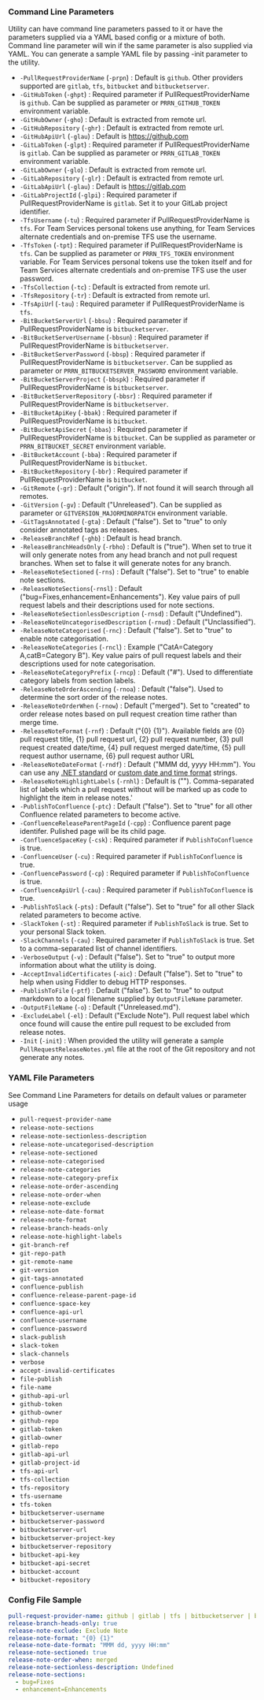 ### Command Line Parameters
Utility can have command line parameters passed to it or have the parameters supplied via a YAML based config or a mixture of both. Command line parameter will win if the same parameter is also supplied via YAML. You can generate a sample YAML file by passing -init parameter to the utility.

- `-PullRequestProviderName` (`-prpn`) : Default is `github`. Other providers supported are `gitlab`, `tfs`, `bitbucket` and `bitbucketserver`.
- `-GitHubToken` (`-ghpt`) : Required parameter if PullRequestProviderName is `github`. Can be supplied as parameter or `PRRN_GITHUB_TOKEN` environment variable.
- `-GitHubOwner` (`-gho`) : Default is extracted from remote url.
- `-GitHubRepository` (`-ghr`) : Default is extracted from remote url.
- `-GitHubApiUrl` (`-glau`) : Default is https://github.com
- `-GitLabToken` (`-glpt`) : Required parameter if PullRequestProviderName is `gitlab`. Can be supplied as parameter or `PRRN_GITLAB_TOKEN` environment variable.
- `-GitLabOwner` (`-glo`) : Default is extracted from remote url.
- `-GitLabRepository` (`-glr`) : Default is extracted from remote url.
- `-GitLabApiUrl` (`-glau`) : Default is https://gitlab.com
- `-GitLabProjectId` (`-glpi`) : Required parameter if PullRequestProviderName is `gitlab`. Set it to your GitLab project identifier.
- `-TfsUsername` (`-tu`) : Required parameter if PullRequestProviderName is `tfs`. For Team Services personal tokens use anything, for Team Services alternate credentials and on-premise TFS use the username.
- `-TfsToken` (`-tpt`) : Required parameter if PullRequestProviderName is `tfs`. Can be supplied as parameter or `PRRN_TFS_TOKEN` environment variable. For Team Services personal tokens use the token itself and for Team Services alternate credentials and on-premise TFS use the user password.
- `-TfsCollection` (`-tc`) : Default is extracted from remote url.
- `-TfsRepository` (`-tr`) : Default is extracted from remote url.
- `-TfsApiUr`l (`-tau`) : Required parameter if PullRequestProviderName is `tfs`.
- `-BitBucketServerUrl` (`-bbsu`) : Required parameter if PullRequestProviderName is `bitbucketserver`.
- `-BitBucketServerUsername` (`-bbsun`) : Required parameter if PullRequestProviderName is `bitbucketserver`.
- `-BitBucketServerPassword` (`-bbsp`) : Required parameter if PullRequestProviderName is `bitbucketserver`. Can be supplied as parameter or `PRRN_BITBUCKETSERVER_PASSWORD` environment variable.
- `-BitBucketServerProject` (`-bbspk`) : Required parameter if PullRequestProviderName is `bitbucketserver`.
- `-BitBucketServerRepository` (`-bbsr`) : Required parameter if PullRequestProviderName is `bitbucketserver`. 
- `-BitBucketApiKey` (`-bbak`) : Required parameter if PullRequestProviderName is `bitbucket`.
- `-BitBucketApiSecret` (`-bbas`) : Required parameter if PullRequestProviderName is `bitbucket`. Can be supplied as parameter or `PRRN_BITBUCKET_SECRET` environment variable.
- `-BitBucketAccount` (`-bba`) : Required parameter if PullRequestProviderName is `bitbucket`.
- `-BitBucketRepository` (`-bbr`) : Required parameter if PullRequestProviderName is `bitbucket`. 
- `-GitRemote` (`-gr`) : Default ("origin"). If not found it will search through all remotes.
- `-GitVersion` (`-gv`) : Default ("Unreleased"). Can be supplied as parameter or `GITVERSION_MAJORMINORPATCH` environment variable.
- `-GitTagsAnnotated` (`-gta`) : Default ("false"). Set to "true" to only consider annotated tags as releases.
- `-ReleaseBranchRef` (`-ghb`) : Default is head branch.
- `-ReleaseBranchHeadsOnly` (`-rbho`) : Default is ("true"). When set to true it will only generate notes from any head branch and not pull request branches. When set to false it will generate notes for any branch.
- `-ReleaseNoteSectioned` (`-rns`) : Default ("false"). Set to "true" to enable note sections.
- `-ReleaseNoteSections`(`-rnsl`) : Default ("bug=Fixes,enhancement=Enhancements"). Key value pairs of pull request labels and their descriptions used for note sections.
- `-ReleaseNoteSectionlessDescription` (`-rnsd`) : Default ("Undefined").
- `-ReleaseNoteUncategorisedDescription` (`-rnud`) : Default ("Unclassified").
- `-ReleaseNoteCategorised` (`-rnc`) : Default ("false"). Set to "true" to enable note categorisation.
- `-ReleaseNoteCategories` (`-rncl`) : Example ("CatA=Category A,catB=Category B"). Key value pairs of pull request labels and their descriptions used for note categorisation.
- `-ReleaseNoteCategoryPrefix` (`-rncp`) : Default ("#"). Used to differentiate category labels from section labels.
- `-ReleaseNoteOrderAscending` (`-rnoa`) : Default ("false"). Used to determine the sort order of the release notes.
- `-ReleaseNoteOrderWhen` (`-rnow`) : Default ("merged"). Set to "created" to order release notes based on pull request creation time rather than merge time.
- `-ReleaseNoteFormat` (`-rnf`) : Default ("{0} {1}"). Available fields are {0} pull request title, {1} pull request url, {2} pull request number, {3} pull request created date/time, {4} pull request merged date/time, {5} pull request author username, {6} pull request author URL
- `-ReleaseNoteDateFormat` (`-rndf`) : Default ("MMM dd, yyyy HH:mm"). You can use any [.NET standard](https://msdn.microsoft.com/en-us/library/az4se3k1(v=vs.110).aspx) or [custom date and time format](https://msdn.microsoft.com/en-us/library/8kb3ddd4(v=vs.110).aspx) strings.
- `-ReleaseNoteHighlightLabels` (`-rnhl`) : Default is (""). Comma-separated list of labels which a pull request without will be marked up as code to highlight the item in release notes.'
- `-PublishToConfluence` (`-ptc`) : Default ("false"). Set to "true" for all other Confluence related parameters to become active.
- `-ConfluenceReleaseParentPageId` (`-cpp`) : Confluence parent page identifer. Pulished page will be its child page.
- `-ConfluenceSpaceKey` (`-csk`) : Required parameter if `PublishToConfluence` is true.
- `-ConfluenceUser` (`-cu`) : Required parameter if `PublishToConfluence` is true.
- `-ConfluencePassword` (`-cp`) : Required parameter if `PublishToConfluence` is true.
- `-ConfluenceApiUrl` (`-cau`) : Required parameter if `PublishToConfluence` is true.
- `-PublishToSlack` (`-pts`) : Default ("false"). Set to "true" for all other Slack related parameters to become active.
- `-SlackToken` (`-st`) : Required parameter if `PublishToSlack` is true. Set to your personal Slack token.
- `-SlackChannels` (`-cau`) : Required parameter if `PublishToSlack` is true. Set to a comma-separated list of channel identifiers.
- `-VerboseOutput` (`-v`) : Default ("false"). Set to "true" to output more information about what the utility is doing.
- `-AcceptInvalidCertificates` (`-aic`) : Default ("false"). Set to "true" to help when using Fiddler to debug HTTP responses.
- `-PublishToFile` (`-ptf`) : Default ("false"). Set to "true" to output markdown to a local filename supplied by `OutputFileName` parameter.
- `-OutputFileName` (`-o`) : Default ("Unreleased.md").
- `-ExcludeLabel` (`-el`) : Default ("Exclude Note"). Pull request label which once found will cause the entire pull request to be excluded from release notes.
- `-Init` (`-init`) : When provided the utility will generate a sample `PullRequestReleaseNotes.yml` file at the root of the Git repository and not generate any notes.

### YAML File Parameters

See Command Line Parameters for details on default values or parameter usage

- `pull-request-provider-name`
- `release-note-sections`
- `release-note-sectionless-description`
- `release-note-uncategorised-description`
- `release-note-sectioned`
- `release-note-categorised`
- `release-note-categories`
- `release-note-category-prefix`
- `release-note-order-ascending`
- `release-note-order-when`
- `release-note-exclude`
- `release-note-date-format`
- `release-note-format`
- `release-branch-heads-only`
- `release-note-highlight-labels`
- `git-branch-ref`
- `git-repo-path`
- `git-remote-name`
- `git-version`
- `git-tags-annotated`
- `confluence-publish`
- `confluence-release-parent-page-id`
- `confluence-space-key`
- `confluence-api-url`
- `confluence-username`
- `confluence-password`
- `slack-publish`
- `slack-token`
- `slack-channels`
- `verbose`
- `accept-invalid-certificates`
- `file-publish`
- `file-name`
- `github-api-url`
- `github-token`
- `github-owner`
- `github-repo`
- `gitlab-token`
- `gitlab-owner`
- `gitlab-repo`
- `gitlab-api-url`
- `gitlab-project-id`
- `tfs-api-url`
- `tfs-collection`
- `tfs-repository`
- `tfs-username`
- `tfs-token`
- `bitbucketserver-username`
- `bitbucketserver-password`
- `bitbucketserver-url`
- `bitbucketserver-project-key`
- `bitbucketserver-repository`
- `bitbucket-api-key`
- `bitbucket-api-secret`
- `bitbucket-account`
- `bitbucket-repository`

### Config File Sample

```yaml
pull-request-provider-name: github | gitlab | tfs | bitbucketserver | bitbucket
release-branch-heads-only: true
release-note-exclude: Exclude Note
release-note-format: "{0} {1}"
release-note-date-format: "MMM dd, yyyy HH:mm"
release-note-sectioned: true
release-note-order-when: merged
release-note-sectionless-description: Undefined
release-note-sections:
  - bug=Fixes
  - enhancement=Enhancements
```

